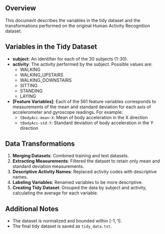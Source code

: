## Overview
This document describes the variables in the tidy dataset and the transformations performed on the original Human Activity Recognition dataset.

## Variables in the Tidy Dataset
- **subject**: An identifier for each of the 30 subjects (1-30).
- **activity**: The activity performed by the subject. Possible values are:
  - WALKING
  - WALKING_UPSTAIRS
  - WALKING_DOWNSTAIRS
  - SITTING
  - STANDING
  - LAYING
- **[Feature Variables]**: Each of the 561 feature variables corresponds to measurements of the mean and standard deviation for each axis of accelerometer and gyroscope readings. For example:
  - `tBodyAcc-mean-X`: Mean of body acceleration in the X direction
  - `tBodyAcc-std-Y`: Standard deviation of body acceleration in the Y direction

## Data Transformations
1. **Merging Datasets**: Combined training and test datasets.
2. **Extracting Measurements**: Filtered the dataset to retain only mean and standard deviation measurements.
3. **Descriptive Activity Names**: Replaced activity codes with descriptive names.
4. **Labeling Variables**: Renamed variables to be more descriptive.
5. **Creating Tidy Dataset**: Grouped the data by subject and activity, calculating the average for each variable.

## Additional Notes
- The dataset is normalized and bounded within [-1, 1].
- The final tidy dataset is saved as `tidy_data.txt`.
